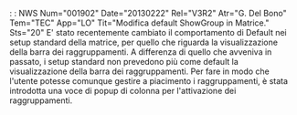  :  : NWS Num="001902" Date="20130222" Rel="V3R2" Atr="G. Del Bono" Tem="TEC" App="LO" Tit="Modifica default ShowGroup in Matrice." Sts="20"
E' stato recentemente cambiato il comportamento di Default nei setup standard della matrice, per quello che riguarda la visualizzazione della barra dei raggruppamenti.
A differenza di quello che avveniva in passato, i setup standard non prevedono più come default la
visualizzazione della barra dei raggruppamenti.
Per fare in modo che l'utente potesse comunque gestire a piacimento i raggruppamenti, è stata introdotta una voce di popup di colonna per l'attivazione dei raggruppamenti.
